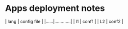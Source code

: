 # Apps deployment notes


| lang | config file |
|......|.............|
| l1   |  conf1      |
| L2   |  conf2      |
